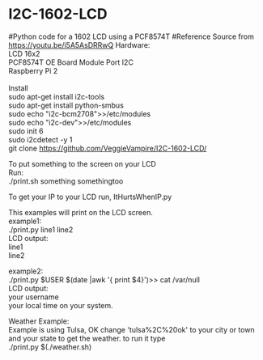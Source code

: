 # I2C-1602-LCD
#Python code for a 1602 LCD using a PCF8574T
#Reference Source from https://youtu.be/i5A5AsDRRwQ
Hardware:<br>
LCD 16x2<br>
PCF8574T OE Board Module Port I2C<br>
Raspberry Pi 2<br>
<br>
Install
<br>
sudo apt-get install i2c-tools<br>
sudo apt-get install python-smbus<br>
sudo echo "i2c-bcm2708">>/etc/modules<br>
sudo echo "i2c-dev">>/etc/modules<br>
sudo init 6<br>
sudo i2cdetect -y 1<br>
git clone https://github.com/VeggieVampire/I2C-1602-LCD/<br>



To put something to the screen on your LCD<br>
Run:<br>
./print.sh something somethingtoo<br>

To get your IP to your LCD run, ItHurtsWhenIP.py<br>

This examples will print on the LCD screen.<br>
example1:<br>
./print.py line1 line2 <br>
LCD output:<br>
line1<br>
line2<br>


example2:<br>
./print.py $USER $(date |awk '{ print $4}')>> cat /var/null<br>
LCD output:<br>
your username<br>
your local time on your system.

Weather Example:<br>
Example is using Tulsa, OK
change 'tulsa%2C%20ok' to your city or town and your state to get the weather. to run it type <br>
./print.py $(./weather.sh)

